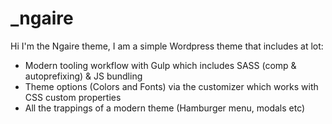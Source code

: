 _ngaire
===

Hi I'm the Ngaire theme, I am a simple Wordpress theme that includes at lot:

* Modern tooling workflow with Gulp which includes SASS (comp & autoprefixing) & JS bundling
* Theme options (Colors and Fonts) via the customizer which works with CSS custom properties
* All the trappings of a modern theme (Hamburger menu, modals etc)
